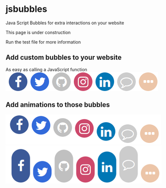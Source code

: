 # jsbubbles
Java Script Bubbles for extra interactions on your website

This page is under construction

Run the test file for more information

## Add custom bubbles to your website
As easy as calling a JavaScript function <br />
![What it looks like](https://github.com/tiagosantos967/jsbubbles/blob/master/src/res/no-animation.png?raw=true)

## Add animations to those bubbles
![What it looks like](https://raw.githubusercontent.com/tiagosantos967/jsbubbles/master/src/res/animation-bounce.png)
![What it looks like](https://github.com/tiagosantos967/jsbubbles/blob/master/src/res/animation-enlarge-top.png?raw=true)
